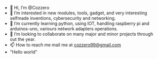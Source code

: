- 👋 Hi, I’m @Cozzero
- 👀 I’m interested in new modules, tools, gadget, and very interesting selfmade inventions, cybersecurity and networking.
- 🌱 I’m currently learning python, using IOT, handling raspberry pi and arduinos-uno, variours network adapters operations. 
- 💞️ I’m looking to collaborate on many major and minor projects through out the year.
- 📫 How to reach me mail me at cozzero99@gmail.com
- "Hello world"

<!---
Cozzero/Cozzero is a ✨ special ✨ repository because its `README.md` (this file) appears on your GitHub profile.
You can click the Preview link to take a look at your changes.
--->
